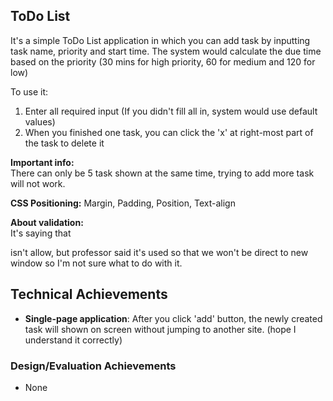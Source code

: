 ## ToDo List
It's a simple ToDo List application in which you can add task by inputting task name, priority and start time. The system would calculate the due time based on the priority
(30 mins for high priority, 60 for medium and 120 for low)<br />

To use it:
1. Enter all required input (If you didn't fill all in, system would use default values)
2. When you finished one task, you can click the 'x' at right-most part of the task to delete it


**Important info:**<br /> There can only be 5 task shown at the same time, trying to add more task will not work.

**CSS Positioning:** Margin, Padding, Position, Text-align

**About validation:**<br /> It's saying that **<form action = "">** isn't allow, but professor said it's used so that we won't be direct to new window so I'm not sure what to do with it.
  
## Technical Achievements
- **Single-page application**: After you click 'add' button, the newly created task will shown on screen without jumping to another site. (hope I understand it correctly)

### Design/Evaluation Achievements
- None
